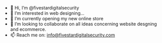 - 👋 Hi, I’m @fivestardigitalsecurity
- 👀 I’m interested in web designing...
- 🌱 I’m currently opening my new online store
- 💞️ I’m looking to collaborate on all ideas concerning website desgning and ecommerce.
- 📫 Reach me on: info@fivestardigitalsecurity.com


<!---
fivestardigitalsecurity/fivestardigitalsecurity is a ✨ special ✨ repository because its `README.md` (this file) appears on your GitHub profile.
You can click the Preview link to take a look at your changes.
--->
